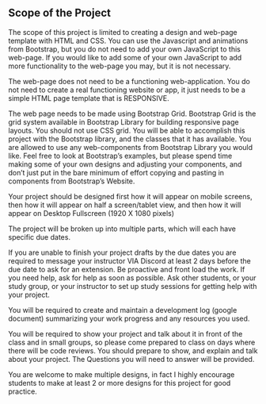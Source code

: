 ## Scope of the Project

The scope of this project is limited to creating a design and web-page template with HTML and CSS.  You can use the Javascript and animations from Bootstrap, but you do not need to add your own JavaScript to this web-page.  If you would like to add some of your own JavaScript to add more functionality to the web-page you may, but it is not necessary.   

The web-page does not need to be a functioning web-application.  You do not need to create a real functioning website or app, it just needs to be a simple HTML page template that is RESPONSIVE.

The web page needs to be made using Bootstrap Grid.  Bootstrap Grid is the grid system available in Bootstrap Library for building responsive page layouts. You should not use CSS grid.  You will be able to accomplish this project with the Bootstrap library, and the classes that it has available.  You are allowed to use any web-components from Bootstrap Library you would like.  Feel free to look at Bootstrap’s examples, but please spend time making some of your own designs and adjusting your components, and don’t just put in the bare minimum of effort copying and pasting in components from Bootstrap’s Website.

Your project should be designed first how it will appear on mobile screens, then how it will appear on half a screen/tablet view, and then how it will appear on Desktop Fullscreen (1920 X 1080 pixels)

The project will be broken up into multiple parts, which will each have specific due dates.

If you are unable to finish your project drafts by the due dates you are required to message your instructor VIA Discord at least 2 days before the due date to ask for an extension. Be proactive and front load the work.  If you need help, ask for help as soon as possible.  Ask other students, or your study group, or your instructor to set up study sessions for getting help with your project.  

You will be required to create and maintain a development log (google document) summarizing your work progress and any resources you used.

You will be required to show your project and talk about it in front of the class and in small groups, so please come prepared to class on days where there will be code reviews. You should prepare to show, and explain and talk about your project.  The Questions you will need to answer will be provided.

You are welcome to make multiple designs, in fact I highly encourage students to make at least 2 or more designs for this project for good practice.

